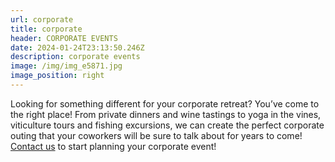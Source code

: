 ```yaml
---
url: corporate
title: corporate
header: CORPORATE EVENTS
date: 2024-01-24T23:13:50.246Z
description: corporate events
image: /img/img_e5871.jpg
image_position: right
---
```

Looking for something different for your corporate retreat? You’ve come to the right place! From private dinners and wine tastings to yoga in the vines, viticulture tours and fishing excursions, we can create the perfect corporate outing that your coworkers will be sure to talk about for years to come! [Contact us](mailto:info@peacelovevino.net) to start planning your corporate event!
